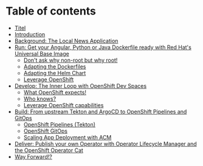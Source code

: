 # Table of contents

* [Titel](README.md)
* [Introduction](<README (1).md>)
* [Background: The Local News Application](<README (1) (1).md>)
* [Run: Get your Angular, Python or Java Dockerfile ready with Red Hat's Universal Base Image](1-leverage-openshift-as-your-security-engine-and-easy-deployment/README.md)
  * [Don't ask why non-root but why root!](1-leverage-openshift-as-your-security-engine-and-easy-deployment/dont-ask-why-non-root-but-why-root.md)
  * [Adapting the Dockerfiles](1-leverage-openshift-as-your-security-engine-and-easy-deployment/adapting-the-dockerfiles.md)
  * [Adapting the Helm Chart](1-leverage-openshift-as-your-security-engine-and-for-easy-deployment/adapting-the-helm-chart.md)
  * [Leverage OpenShift](1-leverage-openshift-as-your-security-engine-and-easy-deployment/leverage-openshift.md)
* [Develop: The Inner Loop with OpenShift Dev Spaces](develop-the-inner-loop-with-openshift-dev-spaces/README.md)
  * [What OpenShift expects!](develop-the-inner-loop-with-openshift-dev-spaces/what-openshift-expects.md)
  * [Who knows?](develop-the-inner-loop-with-openshift-dev-spaces/who-knows.md)
  * [Leverage OpenShift capabilities](develop-the-inner-loop-with-openshift-dev-spaces/leverage-openshift-capabilities.md)
* [Build: From upstream Tekton and ArgoCD to OpenShift Pipelines and GitOps](build-from-upstream-tekton-and-argocd-to-openshift-pipelines-and-gitops/README.md)
  * [OpenShift Pipelines (Tekton)](build-from-upstream-tekton-and-argocd-to-openshift-pipelines-and-gitops/openshift-pipelines-tekton.md)
  * [OpenShift GitOps](build-from-upstream-tekton-and-argocd-to-openshift-pipelines-and-gitops/openshift-gitops.md)
  * [Scaling App Deployment with ACM](build-from-upstream-tekton-and-argocd-to-openshift-pipelines-and-gitops/scaling-app-deployment-with-acm.md)
* [Deliver: Publish your own Operator with Operator Lifecycle Manager and the OpenShift Operator Cat](deliver-publish-your-own-operator-with-operator-lifecycle-manager-and-the-openshift-operator-cat.md)
* [Way Forward!?](way-forward.md)
